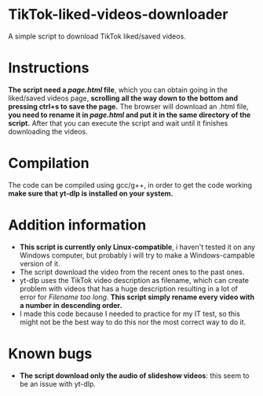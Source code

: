 # TikTok-liked-videos-downloader
A simple script to download TikTok liked/saved videos.

# Instructions
**The script need a *page.html* file**, which you can obtain going in the liked/saved videos page, **scrolling all the way down to the bottom and pressing ctrl+s to save the page.**
The browser will download an .html file, **you need to rename it in *page.html* and put it in the same directory of the script.** After that you can execute the script and wait until it finishes downloading the videos.

# Compilation
The code can be compiled using gcc/g++, in order to get the code working **make sure that yt-dlp is installed on your system.**

# Addition information
* **This script is currently only Linux-compatible**, i haven't tested it on any Windows computer, but probably i will try to make a Windows-campable version of it.
* The script download the video from the recent ones to the past ones.
* yt-dlp uses the TikTok video description as filename, which can create problem with videos that has a huge description resulting in a lot of error for *Filename too long*. **This script simply rename every video with a number in descending order.**
* I made this code because I needed to practice for my IT test, so this might not be the best way to do this nor the most correct way to do it.
# Known bugs
* **The script download only the audio of slideshow videos**: this seem to be an issue with yt-dlp.



